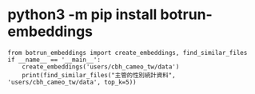 # python3 -m pip install botrun-embeddings

```
from botrun_embeddings import create_embeddings, find_similar_files
if __name__ == '__main__':
    create_embeddings('users/cbh_cameo_tw/data')
    print(find_similar_files("主管的性別統計資料", 'users/cbh_cameo_tw/data', top_k=5))
```